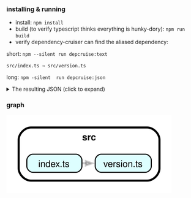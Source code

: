 ### installing & running

- install: `npm install`
- build (to verify typescript thinks everything is hunky-dory): `npm run build`
- verify dependency-cruiser can find the aliased dependency:

short: `npm --silent run depcruise:text`

```
src/index.ts → src/version.ts
```

long: `npm -silent  run depcruise:json`

<details>
<summary>The resulting JSON (click to expand)</summary>

```json
{
  "modules": [
    {
      "source": "src/index.ts",
      "dependencies": [
        {
          "dynamic": false,
          "module": "@version",
          "moduleSystem": "es6",
          "exoticallyRequired": false,
          "dependencyTypes": [
            "aliased",
            "aliased-tsconfig",
            "aliased-tsconfig-paths",
            "local",
            "import"
          ],
          "resolved": "src/version.ts",
          "coreModule": false,
          "followable": true,
          "couldNotResolve": false,
          "matchesDoNotFollow": false,
          "circular": false,
          "valid": true
        }
      ],
      "dependents": [],
      "orphan": false,
      "valid": true
    },
    {
      "source": "src/version.ts",
      "dependencies": [],
      "dependents": ["src/index.ts"],
      "orphan": false,
      "valid": true
    }
  ],
  "summary": {
    "violations": [],
    "error": 0,
    "warn": 0,
    "info": 0,
    "ignore": 0,
    "totalCruised": 2,
    "totalDependenciesCruised": 1,
    "optionsUsed": {
      "baseDir": "/Users/sverweij/dependency-cruiser-repro-repo/909",
      "combinedDependencies": false,
      "doNotFollow": {
        "path": "node_modules"
      },
      "enhancedResolveOptions": {
        "exportsFields": ["exports"],
        "conditionNames": ["import", "require", "node", "default", "types"],
        "mainFields": ["module", "main", "types", "typings"]
      },
      "exoticRequireStrings": [],
      "externalModuleResolutionStrategy": "node_modules",
      "metrics": false,
      "moduleSystems": ["es6", "cjs", "tsd", "amd"],
      "outputTo": "-",
      "outputType": "json",
      "preserveSymlinks": false,
      "rulesFile": ".dependency-cruiser.js",
      "tsConfig": {
        "fileName": "tsconfig.json"
      },
      "tsPreCompilationDeps": true,
      "args": "src"
    },
    "ruleSetUsed": {
      "forbidden": [
        {
          "name": "not-to-unresolvable",
          "from": {},
          "to": {
            "couldNotResolve": true
          },
          "severity": "warn",
          "scope": "module"
        }
      ]
    }
  }
}
```

</details>

### graph

[![graph](graph.svg)](./graph.svg)
